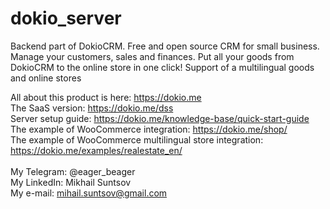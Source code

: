 # dokio_server
Backend part of DokioCRM. Free and open source CRM for small business. Manage your customers, sales and finances. Put all your goods from DokioCRM to the online store in one click! Support of a multilingual goods and online stores

All about this product is here: https://dokio.me<br>
The SaaS version: https://dokio.me/dss<br>
Server setup guide: https://dokio.me/knowledge-base/quick-start-guide<br>
The example of WooCommerce integration: https://dokio.me/shop/<br>
The example of WooCommerce multilingual store integration: https://dokio.me/examples/realestate_en/<br>
<br>
My Telegram: @eager_beager<br>
My LinkedIn: Mikhail Suntsov<br>
My e-mail: mihail.suntsov@gmail.com<br>